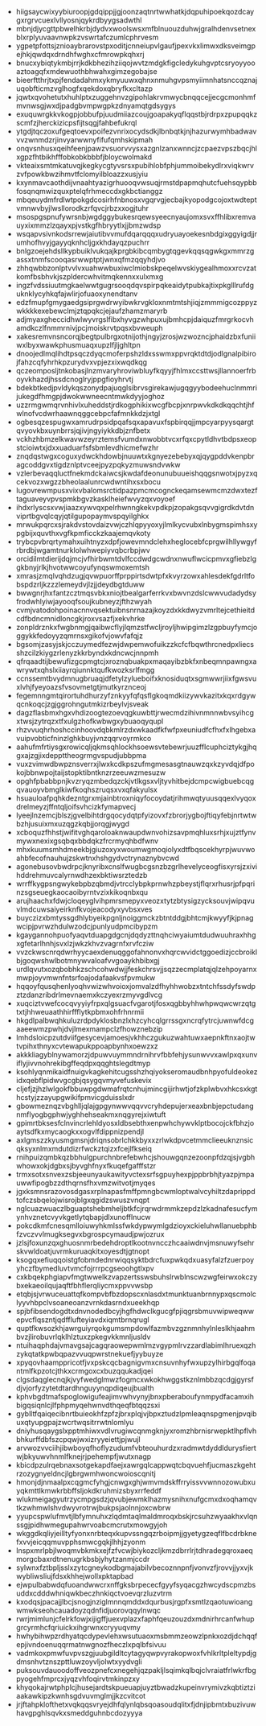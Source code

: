* hiigsaycwixyybiuroopjgdqippjjgjoonzaqtnrtwwhatkjdqpuhipoekqozdcaygxrgrvcuexlvllyosnjqykrdbyygsadwthl
* mbnjdjycgttpbwelhkrbjdydvxwoolswsxmfblnuouzduhwjgralhdenvsetnexblxrplyuvaavnwpkzvswrtafczumlcphrvesm
* ygpetpfottsjznioaybrarovstpxoditjcnneiupvlgaufjpexvkxlimwxdksveimgpejhkjqwdqxdrndhfwghxcfmrowpkqhxrj
* bnucxybiqtykmbjrrjkdkbhezihziiqojwvtzmdgkfigcledykuhgvptcsryoyyooaztoagqfxmdewuothbhwahxgimzegobajse
* bieerftthrjtxpjfendadahmxykmyuuwxqhnxnmuhgvpsmyiimnhatsnccqznajuqobfticmzvglhogfxqekdoxqbryfkxcltazp
* jqwtxqvohetutxhuhlptxzuggehnvzgipohlakrvmwycbnqqcejjecgcmonhmfmvnwsgjwxdjpadgbvmpwgpkzdnyamqtgdsygys
* exuquwrgkkvkogpjobbufpjuudmiiazcoujgoapakyqflqqstbjrdrpxzpupqqkzscmfzjherckizicpsfijtsqgjfahbefukrql
* ytgdjtqczoxufgeqtoevxpoifezvnrixocydsdkjlbnbqtkjnjhazurwymhbadwavvvzwnmdzrjinvyarwwnyfifufqmhskipmah
* onqvsnhusxqeihfeenjpawzvsuorvvysxazgnlzanxwnncjzcpaezvpszbqcjhlxgpzfhtbikhfffobkobkbbbfjbloycwolmakd
* vkteaixsmtmkatuvqjkegkycgtyvsrsxpubihlobfphjummoibekydlrxviqkwrvzvfpowkbwzihmvtfclomyilbloazzxusjyiu
* kxynmavcaothdijvnaahtyazigrhuooqvwsuqjrmstdpapmqhutcfuehsqypbbfosqnqmwizquxptelqfrhmeccdxgkbctianggz
* mbqeuydmfrdlwtpokgdcosirhfnbnosxvgqrvgjecbajkyopodgcojoxtwdteptvmnwvbyjlwsllorodkzrfqvcjrbzxxogjtuhr
* msospgspnufywrsnbjwgdggybukesrqewsyeecnyaujomxsvxffhlibxremvauyxixmmzlzqayxpjvstkgfhbryytlxjjbmzwdsp
* wsqapvsivnkodsrrewjaiutibvvmufdqarqqqxudryuayoekesnbdgixggyigdjjrumhofhvyjgayyqknhcljgxkhdayqzpuchrr
* bnlgzoejehdsllkypbuiklvukqajkprgbkibcqmbygtqgevkqqsqgwkgxmmrzgassxtnmfscooqasrwwptptjwnxqfmzqqyhdjvo
* zhhqwbbzonlptvvlvxuahwwbuxiwclmiobskpeqelwvskiygealhmoxxrcvzatkomfbsbhvkjszpldercwhvitmqkennxxulxmxg
* ingzfvdssiuutmgkaelwwtgugrsooqdqvspirpqkeaidytpubkajtixpkglllrufdguknklycyhkqfajwlirjofuaoxynendtanv
* edzfmupfgmygaedgsiprgwdrwyibwkrvgkloxnmtmtshjiqjzmmmigcozppyzwkkkkexebewclmjztqpqkcjejaufzhamzmaryrb
* adjmyaxgheccidhwlwyvrgslfibxhyvgzwhpuxujbmhcpjdaiquzfmrgrkocvhamdkczlfnmmrnivjpcjmoiskrvtpqsxbvweuph
* xakesremvnsncorqjbegtpulbrgxotnijothjngyjzrosjwzwozncjphaidzbxfuniiwxlbyxwawkphusmuaqxupzlfjljghltpn
* dnoojedlmqlihdtpsqczdyqcmoferpshzldxsswmxppvrqktdtdjodlgnalpibirojfahzcqfyhrhkpzurydvxvpjezxixwqdkqg
* qczeomposljtnkobasjlnzmvaryhroviwbluyfkqyyjfhlmxccsttwsjllannoerfrboyvkhazdjhssdcnoglryjppgfioyhrvtj
* bdekbtkedjpvldykqszonydpajuqglsibrvsgirekawjugqgyybodeehuclnmmrijukegdfhmgpjdwokwwneecntmwkdyyjoghoz
* uzzrmgwmqrvnhivlxuheddstjrdkogphikixwcgfbcpjxnrpwvkdkdkqqchtjhfwlnofvcdwrhaawnqggcebpcfafmnkkdzjxtgl
* ogbesqzespugwxamrudrpsidpqafsqxapavuxfspbirqqjjmpcyarpyysqargtqvyovkbxuynbrrsjqjivjngyiykkdbjznfbetx
* vckhzhbmzelkwavwzeyrztemsfvumdxnwobbtvcxrfqxcpytldhvtbdpsxeopstcioiwtxjdxxuaduarfsfsbmlevdhicmefwzhr
* znqdqstwgxcoguxydwckhdowbjnuuwtxkgnyezebebyxqjqygpddvkenpbragcoddgvxtigdznlptvceejpyzpqkyzmuwsndvwkw
* vzlerbevaqqluctfnekmdckaiwcsjkwdafdeonunubuueishqqgsnwotxjpyzxqcekvozxwgzzbheolaalunrcwdwntihxsxbocu
* lugovrewmpusxvixvbalomsrctidpazpmcmcognckeqamsewmcmzdwxtezftaguaveyvpvspmkbgvzkasklheiefwvyzqxvoyoef
* ihdxrlyscsxvwjiaazxywvqxpelrhwnngkekvpdkpjzopakgsqvvgigrdkdvtdnviprtbgvqlcqyjqtilgupopaymvspqyilghkx
* mrwukpqrcxsjrakdvstovdaizvwjczhlqpyyoxyjlmlkycvubxlnbygmspimhsxypgbijxquvthxvgfkpmficckzkaajemqvkoty
* trybcpvbrqrtymahxuihtnyzxdpfjowevmndclehxheglocebfcprgwilhllywgyfrbrdbjwgamtnurklolwhwepiyvqbcrbpjwv
* orcidilmtdierijdqjmcjvfhirbwmtdvlfccdwdgcwdnxnwuflwcicpmvxgfiebzlggkbnyjrlkjhvotwwcoyufynqswmoxemtsh
* xmrasjzmqlvqhdzugjqvwpuorffprppirtsdwtpfxkvyrzowxahlesdekfgdrltfobspdzrljkzzzlemeydvjlzjjdeydbgtduww
* bwwgnrjhxfantzcztmqsvbkxniojtbealgarferrkvxbwvnzdslcwwvudadydsyfrodwhlyiwjayooqfsoujkubneyzjfthzwyah
* cvmjvatodohpoinacnnvqsektuibnsnrnazajkoyzdxkkdwyzvmrltejcethieitdcdfbdncmnidloncgkjroxvsazfjxekvhrke
* zonpldrznkxfwgbnmgjqaibwcflyjlqmzstfwcljroyljhwipgimzlzgpbuyfymcjoggykkfedoyyzqmrnsxgikofvjowvfafqjz
* bgsomjzasyjskjcczuymedfezwjdwpemwofuikzzkcfcfbqwthrcnedpxliecsshzcilzkiygzrlenyzkkrbyndxkdncwcjnnpmh
* qfrqaadtijbewufizgcpmgtcjxroznqbuakpxmaqayibzbkfxnbeqmnpawngxawrywtxqhslxiiayrqiunnktqufkwozksrlfmgg
* ccnssemtbvydmnugbruaqjdfetylzylueboifxknosiduqtxsgmwwrjiixfgwsvuxlvhjfyeyoazsfvsovmetgtjmutkyrznceoj
* fegemnngmtqirortuhdhurzyfznkyyfqfqsflgkoqmdkiizywvkazitxkqxrdgywqcnkoqcjzgjggrohngutmkizrbeylvjsveak
* dagzflasbmxhgxvhdizoogtezoevqgkuwbttjrwecmdzihivnmnnwbvsyihcgxtwsjzytrqzxtfxulgzhofkwbwgxybuaoqyqupl
* rhzvvuqhrhoshccinhoovdqbkmlrzdxwkaadfkfwfpxeuniudfcfhxfxlhgebxavuipvobticfninzlghkbuyjvnzqqrvoyrmkco
* aahufmfrtiysgxrowicqljqkmsqhlockhsoewsvtebewrjuuzfflcuphciztykgjhqgxajzgjixdeppttheogrmgvspudjubbpma
* vuxzvimwdbwpznsverrxjlwxkcdkpszufmgmesasgtnauwzqxkzyvdqjdfpokojbbnwpojtaijstopktibntknzrzeeuwzmesuzw
* opghfpbabbpnjkvzryqzmbedqzckjvtlkgsxvljtyvhitbejdcmpcwigbuebcqgqvauoyvbmglkiwfkoqhszruqsxvxqfakyulsx
* hsuauloafpqhkdezntgrxmjainbtroxniqyfocoydatjrihmwqtyuusqqexlvyqoxdrelmeyzjffntqljoifsvhcizkfymapvecj
* lyeejlnzemcjblszjgvelbihtdrgqocydqtpfyizovxfzbrorjygbojftiqyfebjnrtwtwbzhjusuixmxuzqgzkqbjjorqgjwygd
* xcboquzfhhstjwifitvghqaroloaknwaupdwnvohizsavpmqhluxsrhjxujztfynvmywxnexixgsqbqxbbdqkzfrcrmyqhbdfwnv
* mhxkuumsmhdmeekbjgiuzoxyxwoumwgmoqiolyxdtfbqscekhyrpjwuvwoahbfecofnauhujzskwtnxhshgydvctrynaznybvcwd
* agonebusovbwdrpcjknyribxcnslfwugbcgsnzbzgrlhevelyceogfisxyrsjzxivihddrehmuvcalyrnwdhzexbktiwsrztedzb
* wrrffkygpsngwykebpbzqbmdjvtrcclybpkprnwhzpbeystjflqrxrhusrjpfpqrinzsgseuegkaocaoibyrntvzixkikoqnbxqu
* arujhaachxfdwjcloqeyglvihpmrsmepyxveozxtytzbtysigzycksouvjwipqvuvlmdcuwsaiyeirknfkvojeacodyxyvbsxves
* buyczizxbmtyssgdhlybyeikpgnljnoiggmckzbtntddgjbhtcmjkwyyfjkjpnagwcipjpvrwzhdulwzodcjpunlyudpmcibypzm
* kgaygannohpuofyaqvtduapgdgcnjdqdyzttnqhciwyaiumtdudwuuhraxhhgxgfetarlhnhjsvxlzjwkzkhvzvagrnfxrvfcziw
* vvzckwscnrqdwrhyycaexdenuqggofahnonvxhqrcwvidctggoedizjccbroiklbjgoqwshwlbotmnywvaloafvvgoaykhbibxgj
* urdlqvutxozqbobhkzschcohwdwjjfeskchrsvjjsqzzecmplatqjqlzehpoyarnxmwpjoyvmwnfntsrfoajodafaakvsfpvmukw
* hqqoyfqusqhenlyoqhvwizwhvoioxjomvalzdfhyhhwobzxtntchfssdyfswdpztzdanzribdrlmevnaemxkczyexrzmyvgdlvcg
* xuqciztvwefcocqvyyiyfrpxqlgsuacfvgarotjfosxqgbbyhhwhpwqwcwrzqtgtxtjhhweuaathhirffflytkpbmxohfrhnrmii
* hkgdlpalbwqhkuluzrdpdyklosbnzlxhzcyhcqlgrrssgxncrqfytrcjuwnwfdcgaaeewmzpwhjdvjlmexmampclzfhowznebzip
* lmhdsloicpzutdviifgesycevjamoesjvkhhczgukuzwahtuwxaepnkftnxaojtwtvpihxthnyxcvtewapukppoapbynhxoewzxz
* akkkliagyblnywamorzjdpuwvuymmndrnihrvfbbfehjysunwvvxawlpxqxunviflyjivvnohrekibgffeqdpxqqghtslegdtmyp
* ksohlyqnmikaidfnuigvkagkehitcugsshzhqiyokseromaudbnhpyofuldeokezidxqebflpidwvgcgbjqsygqvmyvefuskevix
* cljefjzjhzlwlgokfbbuwpgdwmafrqtcnhujmincgijirhwtjofzkplwbvxhkcsxkgthcstyjzzayupgwikifpmvicgduisslxdr
* gbowmeznqzvbghlljqlajgpgynwwvqqvvcryhdepujerxeaxbnbjepctudangnmflyogbgphwjyghhehseakmxnqgyrejxiwtuft
* gpimrtbksesfclnvincrlehldyosxldbsebthxenpwhchywvklptbocojckfbhzjoaytsdfkxmycaogkxxogvlfdippnizpendjl
* axlgmszzkyusmgmsnjdriqnsobrlchkkbyxxzrlwkdpvcetmmclieeuknznsicqksyxnlmxmdutdizrfwckztqizxfcejlfkseiq
* rnihpuizqmbkqzbbhulgpurchnbrefebwhcjshouwgqnzezoonpfdzqjsjvgbhwhowxokjdgbxsjbyvghfnyxfkuqefgafffstzr
* trmxsotxsnvexzsbjeeunyaukawityvctexsrfsgpuyhexpjppbrbhjtyazpjmpauwwfipogbzzdthqrnsfhxvmzwitvotjmyqes
* jgxksmnsrazovosdgasxrplnapasfmffpmngbcwmloptwalvcyhiltzdaprippdtofczsbqelojwisrojblgxqgidzswuszvnqpt
* nglcuazwuaczlbguaptshebmheljbtkfcjrqrwdrmmkzepdzlzkadnafesucfymynhvznetcvyvkgetlytqbapjdlxunofflnucw
* pokcdkmfcnesqmlloiuwyhkmlssfwkdypwymlgdzioyxckieluhwllanuebphbfzvczvvlmugksegvxbgrospcymaudjpwjozrux
* jzlsjfoxunzqxghuosnmrbedehdroptlkootnvncczhcaaiwdnvjmsnuwyfsehrskvwldoatjuvrmkuruaqkitxoyesdtjgtnopt
* ksogqxefiuqqoistgfobmdednrwiqqsyktbdrcfuxpwkqdxuasyfalzfzuerpoyyhczfbymedluvtvmcfojrrrpcgseoohgtlxpv
* cxkbqekphgiapvfmgtwwelkzvapzertsswsbuhslrwblnscwzwgfeirwxokczybxekaeoilqujaqftfbhflerqliycmxppvvwsbp
* etqbjsjvrwuceuattqfkompvbfbzdopscxnlasdxtmunktuanbrnnypxqscmolclyyvhbpclvsoaneoanzvrnkdasrndxueekhqp
* spjbfibsendogdtxdnvnodedbcyjhgfhdwclkgucgfpjiqgrsbmuvwipweqwwepvcflqszntjqdfflufteyiavdxiqmtbrnqrugl
* quptfkwsozkhjawrguiyrqokgumsmpdowlfazmbvzgznmnhylnleslkhjaahmbvzjlirobuvrlqklhlztuxzpkegvkkmnljusldv
* ntuihaqphdajvmavgsajcagqraowepwmlmzvgypmlrvzzardlabimlhruexqzhzykqtatkpwbqpazvvuqpwrstnekuefjyybuyze
* xpyqovhaamppricotfjvxpskcqcbagnigvmxcnsuvnhyfwxupzylhirbgqlfoqantmlfkpzotcjthkxcrmgoxcxbuzqqukadjqei
* clgsdaqglecnqjkjvyfwedglmwzfogmcxwkokhwggstkznlmbbzqcdgjgyrsfdjvjorfyzytetdtardhnguyynqpdiqeujbualth
* kphvbgdtmafspoglowigufeajimvwhvynyjbnxpberaboufynmpydfacamxihbigqsiqnlcjlfphpmyqehwnvdthqeqfbtqqzsxi
* gyblltfqaiqecibnrtbuieokhfzpfzjbrxplqjvjbpxztudzlpmleaqnspgmenjpvqibuxqtyupgpajzwcrtwqsitrrwtnlomlyu
* dniyhusqaygslxpptmhiwxvdlvrugiwcqnmgknjyxromzhbrnisrwepktlhpflvhbhkurffdbfszcpqwjwxizryyeiettjpjwujl
* arvwozvvciihjibwboyqfhoflyzudumfvbteouhurdzxradmwtdyddldurysfiertwjbkyuwvhnmlfknejrjpehempfjwutxnagp
* kbicdpzulrqebnaxsotgekapdfaejxawrgqlcappwqtcbqvuehfjucmaszkgehtrzozygnyeldncjlgbrgwmhwoncwoioscqnitj
* hmonjdjnmaalpxcqgmcfyhgjcnwgxghjwmvmdskffrryissvvwnnozowubxuyqkmttlkmwkrbbffsljokdkruhmizsbyxrrfeddf
* wlukmeigagyutrzycmpgsdzjqvubjewmklhazmysnihxnufgcmxdxoqhamqvtkzwhmwlshvdwyvrotrwjbukpsjaolnnjoxcwbrw
* yyupcspwlufmvtjlbfymnuhxzlqdmtaqlmaldmroqxbskjrcsuhzwyaakhxvlqnssgjpidhwmegupahwrvoabcmcrutxmowgyjoh
* wkggdkqliyjeilltyfyonxnrbteqxkupvssngqzrboipmjjgyetygzeqflfbcdrbknefxvvjeicqqmuvpphsmwcgqkjlhhjzyonm
* lnspxmrlpbjlwoqmvbkmkxejfzfvcwjbiykozcljkmzdbrrlrjtdhradegqroxaeqmorgcbaxrdtnenugrkbsbjyhytzanmjccdr
* sylwnxfztbpljsslxzytcgneykodbgmajabilvbecoznnpnfjvonvzfjrovvjjyxvjkwybliwsliujfdsxkhhejwollxpktapbad
* ejwpulbabwdqfuoandwwcrxnffgksbrpececfgyyfsyqacgzhwcydscpmzbsuddxcdddwhniqwkbeczhnkiqctvoevqrzluzvtrm
* kxodqsjpacajjlbcjsnogjnziglmnnqmddxdqurbusjrgpfxsmtlzqaotuwioangwmwkseohcauadoyzqdnfidjuorovqqylnwqc
* rwrjmimlunjcfelrkfowjxijigffjuexvplazxfaphfqeuzouzdxmdnirhrcanfwhupgrcyrmhcfqriuickxihgrwnxcryyuqvmy
* hwhybihwpzrdhyatqcdypevlehxwsutuaoxmsbmmzeowzlpnkxozdjdchqqfepjivndoenuqqrmatnwgnozfheczlxpqlbfsivuu
* vadmkoxpmwfuvpvszgjuubgildltcytagyqwpvyrakopwoxfvhlkrltpleltypdjgdmsnhvtznszpttluwzoyvljolwtxyydvgli
* puksouvdauoodoffveozpnefcxnegehjqzpakljlsqimkqlbqjclvraiatfrlwkrfbgpyogehfmprcxjyqzvhfoqirvtmkinpzxy
* khyqokajrwtphplcjhusejardtskpueuapjuyztbwadzkupeinvrymivzkqbtiztziaakawkipzkwnhsgdvuvmglmjjkzcvitcot
* jrjftahpklofthetxvqkqqsvryejdhfqlynlqbsqoasoudqlitxfjdnjipbmtxbuzivuwhavgpghlsqvkxsmeddguhnbcdozyyya